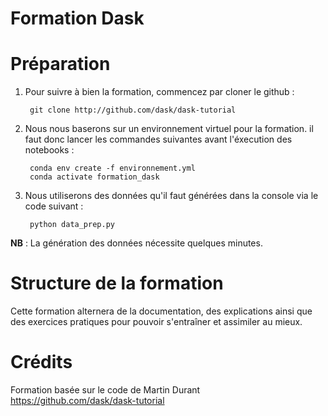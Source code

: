 # Formation Dask


# Préparation 

1. Pour suivre à bien la formation, commencez par cloner le github : 

        git clone http://github.com/dask/dask-tutorial

2. Nous nous baserons sur un environnement virtuel pour la formation. il faut donc lancer les commandes suivantes avant l'éxecution des notebooks :

        conda env create -f environnement.yml
        conda activate formation_dask

3. Nous utiliserons des données qu'il faut générées dans la console via le code suivant :

        python data_prep.py

**NB** : La génération des données nécessite quelques minutes.


# Structure de la formation

Cette formation alternera de la documentation, des explications ainsi que des exercices pratiques pour pouvoir s'entraîner et assimiler au mieux.






# Crédits

Formation basée sur le code de Martin Durant https://github.com/dask/dask-tutorial